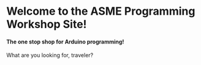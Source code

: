 # [](#header-1)Welcome to the ASME Programming Workshop Site!
#### [](#header-4)The one stop shop for Arduino programming!

What are you looking for, traveler?

